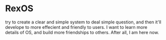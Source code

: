 # RexOS
try to create a clear and simple system to deal simple question, and then it'll develope to more effecient and friendly to users. I want to learn more details of OS, and build more friendships to others. After all, I am here now.
